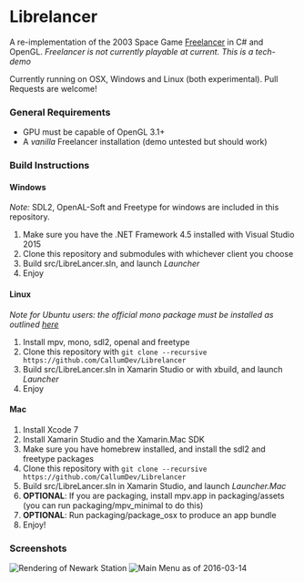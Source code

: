 # Librelancer
A re-implementation of the 2003 Space Game [Freelancer](https://en.wikipedia.org/wiki/Freelancer_(video_game)) in C# and OpenGL.
*Freelancer is not currently playable at current. This is a tech-demo*

Currently running on OSX, Windows and Linux (both experimental).
Pull Requests are welcome!

### General Requirements
* GPU must be capable of OpenGL 3.1+
* A *vanilla* Freelancer installation (demo untested but should work)

### Build Instructions

#### Windows
*Note:* SDL2, OpenAL-Soft and Freetype for windows are included in this repository.

1. Make sure you have the .NET Framework 4.5 installed with Visual Studio 2015
2. Clone this repository and submodules with whichever client you choose
3. Build src/LibreLancer.sln, and launch *Launcher*
4. Enjoy

#### Linux
*Note for Ubuntu users: the official mono package must be installed as outlined [here](http://www.mono-project.com/docs/getting-started/install/linux/#debian-ubuntu-and-derivatives)*
1. Install mpv, mono, sdl2, openal and freetype
2. Clone this repository with `git clone --recursive https://github.com/CallumDev/Librelancer`
3. Build src/LibreLancer.sln in Xamarin Studio or with xbuild, and launch *Launcher*
4. Enjoy

#### Mac
1. Install Xcode 7
2. Install Xamarin Studio and the Xamarin.Mac SDK
3. Make sure you have homebrew installed, and install the sdl2 and freetype packages
4. Clone this repository with `git clone --recursive https://github.com/CallumDev/Librelancer`
5. Build src/LibreLancer.sln in Xamarin Studio, and launch *Launcher.Mac*
6. **OPTIONAL**: If you are packaging, install mpv.app in packaging/assets (you can run packaging/mpv_minimal to do this)
7. **OPTIONAL**: Run packaging/package_osx to produce an app bundle
8. Enjoy!

### Screenshots
![Rendering of Newark Station](http://i.imgur.com/xIs46Qz.png)
![Main Menu as of 2016-03-14](http://i.imgur.com/sYzlAh9.png)
